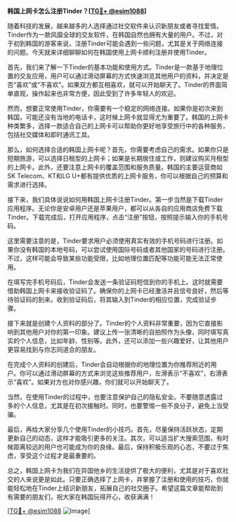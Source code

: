 **韩国上网卡怎么注册Tinder？[[TG💪+ @esim1088](https://t.me/s/esim1088)]**

随着科技的发展，越来越多的人选择通过社交软件来认识新朋友或者寻找爱情。Tinder作为一款风靡全球的交友软件，在韩国自然也拥有大量的用户。不过，对于初到韩国的游客来说，注册Tinder可能会遇到一些问题，尤其是关于网络连接的问题。今天就来详细聊聊如何在韩国使用上网卡顺利注册并使用Tinder。

首先，我们来了解一下Tinder的基本功能和使用方式。Tinder是一款基于地理位置的交友应用，用户可以通过滑动屏幕的方式快速浏览其他用户的资料，并决定是否“喜欢”或“不喜欢”。如果双方都互相喜欢，就可以开始聊天了。Tinder的界面简单直观，操作起来也非常方便，因此受到了许多年轻人的欢迎。

然而，想要正常使用Tinder，你需要有一个稳定的网络连接。如果你是初次来到韩国，可能还没有当地的电话卡，这时候上网卡就显得尤为重要了。韩国的上网卡种类繁多，选择一款适合自己的上网卡可以帮助你更好地享受旅行中的各种服务，包括社交媒体和即时通讯工具。

那么，如何选择合适的韩国上网卡呢？首先，你需要考虑自己的需求。如果你只是短期旅游，可以选择日租型的上网卡；如果是长期居住或工作，则建议购买月租型的上网卡。此外，还要注意上网卡的覆盖范围和服务质量。韩国的主要运营商如SK Telecom、KT和LG U+都有提供优质的上网卡服务，你可以根据自己的预算和需求进行选择。

接下来，我们具体说说如何用韩国上网卡注册Tinder。第一步当然是下载Tinder应用程序。无论你是安卓用户还是苹果用户，都可以从各自的应用商店免费下载Tinder。下载完成后，打开应用程序，点击“注册”按钮，按照提示输入你的手机号码。

这里需要注意的是，Tinder要求用户必须使用真实有效的手机号码进行注册。如果你没有韩国的本地号码，可以尝试使用国际号码或者其他国家的号码进行注册。不过，这样可能会导致某些功能受限，比如地理位置匹配等功能可能无法正常使用。

在填写完手机号码后，Tinder会发送一条验证码短信到你的手机上。这时就需要借助韩国上网卡来接收验证码了。确保你的上网卡已经激活并且信号良好，然后等待验证码的到来。收到验证码后，将其输入到Tinder的相应位置，完成验证步骤。

接下来就是创建个人资料的部分了。Tinder的个人资料非常重要，因为它直接影响到其他用户对你的第一印象。建议上传一张清晰的自拍照作为头像，同时填写真实的个人信息，比如年龄、性别等。此外，还可以添加一些兴趣爱好，让其他用户更容易找到与你志同道合的朋友。

在完成个人资料的创建后，Tinder会自动根据你的地理位置为你推荐附近的用户。你可以通过滑动屏幕的方式来浏览这些推荐用户，左滑表示“不喜欢”，右滑表示“喜欢”。如果对方也对你感兴趣，你们就可以开始聊天了。

当然，在使用Tinder的过程中，也要注意保护自己的隐私安全。不要随意透露过多的个人信息，尤其是在初次接触时。同时，也要警惕一些不良分子，避免上当受骗。

最后，再给大家分享几个使用Tinder的小技巧。首先，尽量保持活跃状态，定期更新自己的动态，这样才能吸引更多的关注。其次，可以适当扩大搜索范围，有时候距离较远的用户也可能成为你的良缘。最后，保持积极乐观的心态，不要过于焦虑，享受这个过程才是最重要的。

总之，韩国上网卡为我们在异国他乡的生活提供了极大的便利，尤其是对于喜欢社交的人来说更是如此。只要正确选择了上网卡，并掌握了注册和使用的技巧，你就能轻松地在Tinder上结识新朋友，拓展自己的社交圈子。希望这篇文章能帮助到有需要的朋友们，祝大家在韩国玩得开心，收获满满！

[[TG💪+ @esim1088](https://t.me/s/esim1088) ![Image](https://i.postimg.cc/4NQfJmqS/Snipaste-2025-05-13-00-14-12.png)]